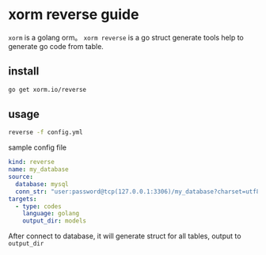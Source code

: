 # xorm reverse guide

`xorm` is a golang orm。 `xorm reverse` is a go struct generate tools help to generate go code from table.

## install

```bash
go get xorm.io/reverse
```

## usage

```bash
reverse -f config.yml
```

sample config file

```yml
kind: reverse
name: my_database
source:
  database: mysql
  conn_str: "user:password@tcp(127.0.0.1:3306)/my_database?charset=utf8mb4"
targets:
  - type: codes
    language: golang
    output_dir: models
```

After connect to database, it will generate struct for all tables, output to `output_dir`